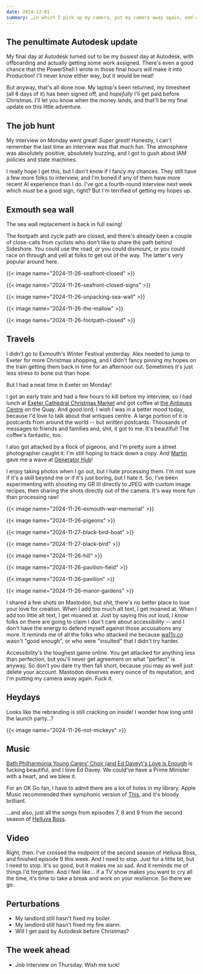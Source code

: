 ```yaml
---
date: 2024-12-01
summary: …in which I pick up my camera, put my camera away again, and want to cry all the time.
---
```


## The penultimate Autodesk update

My final day at Autodesk turned out to be my _busiest_ day at Autodesk, with offboarding and actually getting some work assigned. There's even a good chance that the PowerShell I wrote in those final hours will make it into Production! I'll never know either way, but it would be neat!

But anyway, that's all done now. My laptop's been returned, my timesheet (all 8 days of it) has been signed off, and _hopefully_ I'll get paid before Christmas. I'll let you know when the money lands, and that'll be my final update on this little adventure.

## The job hunt

My interview on Monday went great! _Super great!_ Honestly, I can't remember the last time an interview was that much fun. The atmosphere was absolutely positive, absolutely buzzing, and I got to gush about IAM policies and state machines.

I really hope I get this, but I don't know if I fancy my chances. They still have a few more folks to interview, and I'm boned if any of them have more recent AI experience than I do. I've got a fourth-round interview next week which _must_ be a good sign, right? But I'm terrified of getting my hopes up.

## Exmouth sea wall

The sea wall replacement is back in full swing!

The footpath and cycle path are closed, and there's already been a couple of close-calls from cyclists who don't like to share the path behind Sideshore. You could use the road, or you could dismount, or you could race on through and yell at folks to get out of the way. The latter's very popular around here.

{{< image name="2024-11-26-seafront-closed" >}}

{{< image name="2024-11-26-seafront-closed-signs" >}}

{{< image name="2024-11-26-unpacking-sea-wall" >}}

{{< image name="2024-11-26-the-mallow" >}}

{{< image name="2024-11-26-footpath-closed" >}}

## Travels

I didn't go to Exmouth's Winter Festival yesterday. Alex needed to jump to Exeter for more Christmas shopping, and I didn't fancy pinning my hopes on the train getting them back in time for an afternoon out. Sometimes it's just less stress to bone out than hope.

But I had a neat time in Exeter on Monday!

I got an early train and had a few hours to kill before my interview, so I had lunch at [Exeter Cathedral Christmas Market](https://www.exeter-cathedral.org.uk/events/exeter-cathedral-christmas-market/) and got coffee at [the Antiques Centre](https://www.exeterquayantiques.co.uk) on the Quay. And good lord, I wish I was in a better mood today, because I'd love to talk about that antiques centre. A large portion of it is postcards from around the world -- but _written_ postcards. Thousands of messages to friends and families and, shit, it got to me. It's beautiful! The coffee's fantastic, too.

I also got attacked by a flock of pigeons, and I'm pretty sure a street photographer caught it. I'm still hoping to track down a copy. And [Martin](https://forestandtrees.co.uk) gave me a wave at [Generator Hub](https://generatorhub.co.uk)!

I enjoy taking photos when I go out, but I hate processing them. I'm not sure if it's a skill beyond me or if it's just boring, but I hate it. So, I've been experimenting with shooting my GR III directly to JPEG with custom image recipes, then sharing the shots directly out of the camera. It's way more fun than processing raw!


{{< image name="2024-11-26-exmouth-war-memorial" >}}

{{< image name="2024-11-26-pigeons" >}}

{{< image name="2024-11-27-black-bird-boat" >}}

{{< image name="2024-11-27-black-bird" >}}

{{< image name="2024-11-26-hill" >}}

{{< image name="2024-11-26-pavilion-field" >}}

{{< image name="2024-11-26-pavilion" >}}

{{< image name="2024-11-26-manor-gardens" >}}

I shared a few shots on Mastodon, but _shit_, there's no better place to lose your love for creation. When I add too much alt text, I get moaned at. When I add too little alt text, I get moaned at. Just by saying this out loud, I _know_ folks on there are going to claim I don't care about accessibility -- and I don't have the energy to defend myself against those accusations any more. It reminds me of all the folks who attacked me because [wa11y.co](https://wa11y.co) wasn't "good enough", or who were "insulted" that I didn't try harder.

Accessibility's the toughest game online. You get attacked for anything less than perfection, but you'll never get agreement on what "perfect" is anyway. So don't you dare try then fall short, because you may as well just delete your account. Mastodon deserves every ounce of its reputation, and I'm putting my camera away again. Fuck it.

## Heydays

Looks like the rebranding is still cracking on inside! I wonder how long until the launch party…?

{{< image name="2024-11-26-not-mickeys" >}}

## Music

[Bath Philharmonia Young Carers' Choir (and Ed Davey)'s Love is Enough](https://www.youtube.com/watch?v=4dnoVc5sv9o) is fucking beautiful, and I love Ed Davey. We could've have a Prime Minister with a heart, and we blew it.

For an OK Go fan, I have to admit there are a lot of holes in my library. Apple Music recommended their symphonic version of [This](https://www.youtube.com/watch?v=mxH9aGP6vJI), and it's bloody brilliant.

…and also, just all the songs from episodes 7, 8 and 9 from the second season of [Helluva Boss](https://www.youtube.com/playlist?list=PL-uopgYBi65HwiiDR9Y23lomAkGr9mm-S).

## Video

Right, then. I've crossed the midpoint of the second season of Helluva Boss, and finished episode 9 this week. And I need to stop. Just for a little bit, but I need to stop. It's so good, but it makes me so sad. And it reminds me of things I'd forgotten. And I feel like… if a TV show makes you want to cry all the time, it's time to take a break and work on your resilience. So there we go.

## Perturbations

- My landlord still hasn't fixed my boiler.
- My landlord still hasn't fixed my fire alarm.
- Will I get paid by Autodesk before Christmas?

## The week ahead

- Job interview on Thursday. Wish me luck!
